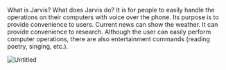 What is Jarvis? What does Jarvis do?
It is for people to easily handle the operations on their computers with voice over the phone.
Its purpose is to provide convenience to users. Current news can show the weather.
It can provide convenience to research. Although the user can easily perform computer operations, there are also entertainment commands (reading poetry, singing, etc.).

![Untitled](https://user-images.githubusercontent.com/80988682/112766330-fdb4d180-9019-11eb-811e-96a6cf7feeae.png)
